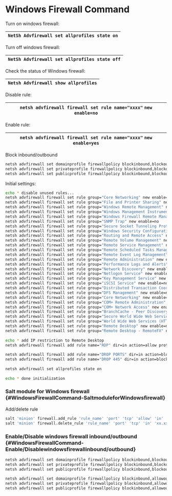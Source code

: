 # Windows Firewall Command



Turn on windows firewall:

| `NetSh Advfirewall set allprofiles state on` |
| --- |


Turn off windows firewall:

| `NetSh Advfirewall set allprofiles state off` |
| --- |


Check the status of Windows firewall:

| `Netsh Advfirewall show allprofiles` |
| --- |


Disable rule:

| `netsh advfirewall firewall set rule name="xxxx"` `new` `enable=no` |
| --- |


Enable rule:

| `netsh advfirewall firewall set rule name="xxxx"` `new` `enable=yes` |
| --- |


Block inbound/outbound

```bash
netsh advfirewall set domainprofile firewallpolicy blockinbound,blockoutbound
netsh advfirewall set privateprofile firewallpolicy blockinbound,blockoutbound
netsh advfirewall set publicprofile firewallpolicy blockinbound,blockoutbound
```

  
Initial settings:

```bash
echo * disable unused rules...
netsh advfirewall firewall set rule group="Core Networking" new enable=no
netsh advfirewall firewall set rule group="File and Printer Sharing" new enable=no
netsh advfirewall firewall set rule group="Windows Remote Management" new enable=no
netsh advfirewall firewall set rule group="Windows Management Instrumentation (WMI)" new enable=no
netsh advfirewall firewall set rule group="Windows Firewall Remote Management" new enable=no
netsh advfirewall firewall set rule group="SNMP Trap" new enable=no
netsh advfirewall firewall set rule group="Secure Socket Tunneling Protocol" new enable=no
netsh advfirewall firewall set rule group="Windows Security Configuration Wizard" new enable=no
netsh advfirewall firewall set rule group="Routing and Remote Access" new enable=no
netsh advfirewall firewall set rule group="Remote Volume Management" new enable=no
netsh advfirewall firewall set rule group="Remote Service Management" new enable=no
netsh advfirewall firewall set rule group="Remote Scheduled Tasks Management" new enable=no
netsh advfirewall firewall set rule group="Remote Event Log Management" new enable=no
netsh advfirewall firewall set rule group="Remote Administration" new enable=no
netsh advfirewall firewall set rule group="Performance Logs and Alerts" new enable=no
netsh advfirewall firewall set rule group="Network Discovery" new enable=no
netsh advfirewall firewall set rule group="Netlogon Service" new enable=no
netsh advfirewall firewall set rule group="Key Management Service" new enable=no
netsh advfirewall firewall set rule group="iSCSI Service" new enable=no
netsh advfirewall firewall set rule group="Distributed Transaction Coordinator" new enable=no
netsh advfirewall firewall set rule group="DFS Management" new enable=no
netsh advfirewall firewall set rule group="Core Networking" new enable=no
netsh advfirewall firewall set rule group="COM+ Remote Administration" new enable=no
netsh advfirewall firewall set rule group="COM+ Network Access" new enable=no
netsh advfirewall firewall set rule group="BranchCache - Peer Discovery (Uses WSD)" new enable=no
netsh advfirewall firewall set rule group="Secure World Wide Web Services (HTTPS)" new enable=no
netsh advfirewall firewall set rule group="World Wide Web Services (HTTP)" new enable=no
netsh advfirewall firewall set rule group="Remote Desktop" new enable=no
netsh advfirewall firewall set rule group="Remote Desktop - RemoteFX" new enable=no
  
echo * add IP restriction to Remote Desktop
netsh advfirewall firewall add rule name="RDP" dir=in action=allow protocol=TCP localport=19896 remoteip="203.117.172.136,101.127.248.186"
 
netsh advfirewall firewall add rule name="DROP PORTS" dir=in action=block protocol=TCP localport=135-139
netsh advfirewall firewall add rule name="DROP 445" dir=in action=block protocol=TCP localport=445
 
netsh advfirewall set allprofiles state on
 
echo * done initialization
```

### **Salt module for Windows firewall** {#WindowsFirewallCommand-SaltmoduleforWindowsfirewall}

Add/delete rule

```bash
salt 'minion' firewall.add_rule 'rule_name' 'port' 'tcp' 'allow' 'in' 'xx.xx.xx.xx'
salt 'minion' firewall.delete_rule 'rule_name' 'port' 'tcp' 'in' 'xx.xx.xx.xx'
```

### Enable/Disable windows firewall inbound/outbound {#WindowsFirewallCommand-Enable/Disablewindowsfirewallinbound/outbound}

```bash
netsh advfirewall set domainprofile firewallpolicy blockinbound,blockoutbound
netsh advfirewall set privateprofile firewallpolicy blockinbound,blockoutbound
netsh advfirewall set publicprofile firewallpolicy blockinbound,blockoutbound
 
netsh advfirewall set domainprofile firewallpolicy blockinbound,allowoutbound
netsh advfirewall set privateprofile firewallpolicy blockinbound,allowoutbound
netsh advfirewall set publicprofile firewallpolicy blockinbound,allowoutbound
```

